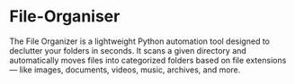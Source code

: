 # File-Organiser
The File Organizer is a lightweight Python automation tool designed to declutter your folders in seconds. It scans a given directory and automatically moves files into categorized folders based on file extensions — like images, documents, videos, music, archives, and more.

